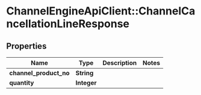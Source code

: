 # ChannelEngineApiClient::ChannelCancellationLineResponse

## Properties
Name | Type | Description | Notes
------------ | ------------- | ------------- | -------------
**channel_product_no** | **String** |  | 
**quantity** | **Integer** |  | 


